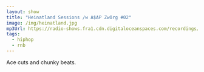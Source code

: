 ```yaml
---
layout: show
title: "Heinatland Sessions /w A$AP Zwörg #02"
image: /img/heinatland.jpg
mp3Url: https://radio-shows.fra1.cdn.digitaloceanspaces.com/recordings/heinatland_240913/240913_heinatland-sessions_asap-zwoerg_02_edit_korr_2.mp3
tags:
  - hiphop
  - rnb
---
```

Ace cuts and chunky beats.